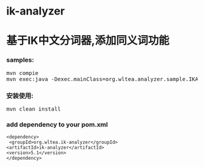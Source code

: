 ik-analyzer
===========

#  基于IK中文分词器,添加同义词功能

### samples:

<pre>
mvn compie
mvn exec:java -Dexec.mainClass=org.wltea.analyzer.sample.IKAnalzyerDemo
</pre>

### 安装使用:

<pre>
mvn clean install
</pre>

### add dependency to your pom.xml

	<dependency>
	 <groupId>org.wltea.ik-analyzer</groupId>
	<artifactId>ik-analyzer</artifactId>
	<version>5.1</version>
	</dependency>
